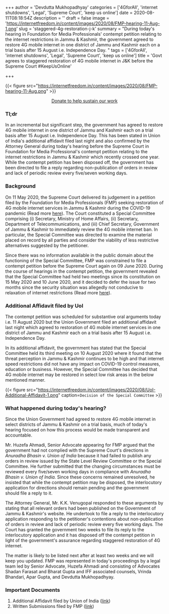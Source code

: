 +++
author = 'Devdutta Mukhopadhyay'
categories = ['4GforAll', 'internet shutdowns', 'Legal', 'Supreme Court', 'keep us online']
date = 2020-08-11T08:18:54Z
description = ''
draft = false
image = 'https://internetfreedom.in/content/images/2020/08/FMP-hearing-11-Aug-1.png'
slug = 'staggered-4g-restoration-j-k'
summary = "During today's hearing in Foundation for Media Professionals' contempt petition relating to the internet restrictions in Jammu & Kashmir, the government agreed to restore 4G mobile internet in one district of Jammu and Kashmir each on a trial basis after 15 August i.e. Independence Day. "
tags = ['4GforAll', 'internet shutdowns', 'Legal', 'Supreme Court', 'keep us online']
title = 'Govt agrees to staggered restoration of 4G mobile internet  in J&K before the Supreme Court #KeepUsOnline'

+++




{{< figure src="https://internetfreedom.in/content/images/2020/08/FMP-hearing-11-Aug.png" >}}

<div style="text-align:center;">
    <a href="https://internetfreedom.in/donate/" class="button">Donate to help sustain our work</a>
</div>

### Tl;dr

In an incremental but significant step, the government has agreed to restore 4G mobile internet in one district of Jammu and Kashmir each on a trial basis after 15 August i.e. Independence Day. This has been stated in Union of India's additional affidavit filed last night and also confirmed by the Attorney General during today's hearing before the Supreme Court in Foundation for Media Professional's contempt petition relating to the internet restrictions in Jammu & Kashmir which recently crossed one year. While the contempt petition has been disposed off, the government has been directed to file a reply regarding non-publication of orders in review and lack of periodic review every five/seven working days.

### Background

On 11 May 2020, the Supreme Court delivered its judgement in a petition filed by the Foundation for Media Professionals (FMP) seeking restoration of 4G mobile internet services in Jammu & Kashmir during the COVID-19 pandemic (Read more [here](https://internetfreedom.in/supreme-courts-j-k-4g-restoration-decision-disappointing-but-we-are-determined/)). The Court constituted a Special Committee comprising (i) Secretary, Ministry of Home Affairs,  (ii) Secretary, Department of Telecommunications, and (iii) Chief Secretary, Government of Jammu & Kashmir to immediately review the 4G mobile internet ban. In particular, the Special Committee was directed to examine the material placed on record by all parties and consider the viability of less restrictive alternatives suggested by the petitioner.

Since there was no information available in the public domain about the functioning of the Special Committee, FMP was constrained to file a contempt petition before the Supreme Court again on 09 June 2020. During the course of hearings in the contempt petition, the government revealed that the Special Committee had held two meetings since its constitution on 15 May 2020 and 10 June 2020, and it decided to defer the issue for two months since the security situation was allegedly not conducive to relaxation of internet restrictions (Read more [here](https://internetfreedom.in/fmp-contempt-petition-rejoinder/)).

### Additional Affidavit filed by UoI

The contempt petition was scheduled for substantive oral arguments today i.e. 11 August 2020 but the Union Government filed an additional affidavit last night which agreed to restoration of 4G mobile internet services in one district of Jammu and Kashmir each on a trial basis after 15 August i.e. Independence Day.

In its additional affidavit, the government has stated that the Special Committee held its third meeting on 10 August 2020 where it found that the threat perception in Jammu & Kashmir continues to be high and that internet speed restrictions did not have any impact on COVID-19 control measures, education or business. However, the Special Committee has decided that 4G mobile internet may be restored in select low risk areas in the below mentioned manner.

{{< figure src="https://internetfreedom.in/content/images/2020/08/UoI-Additional-Affidavit-1.png" caption=`Decision of the Special Committee` >}}

### What happened during today's hearing?

Since the Union Government had agreed to restore 4G mobile internet in select districts of Jammu & Kashmir on a trial basis, much of today's hearing focused on how this process would be made transparent and accountable.

Mr. Huzefa Ahmadi, Senior Advocate appearing for FMP argued that the government had not complied with the Supreme Court's directions in _Anuradha Bhasin v. Union of India_ because it had failed to publish any orders in review issued by the State Level Review Committee or the Special Committee. He further submitted that the changing circumstances must be reviewed every five/seven working days in compliance with _Anuradha Bhasin v. Union of India._ Since these concerns remained unresolved, he insisted that while the contempt petition may be disposed, the interlocutory application for directions should remain pending and the government should file a reply to it.

The Attorney General, Mr. K.K. Venugopal responded to these arguments by stating that all relevant orders had been published on the Government of Jammu & Kashmir's website. He undertook to file a reply to the interlocutory application responding to the petitioner's contentions about non-publication of orders in review and lack of periodic review every five working days. The Court has granted the government two weeks to file its reply to the interlocutory application and it has disposed off the contempt petition in light of the government's assurance regarding staggered restoration of 4G internet.

The matter is likely to be listed next after at least two weeks and we will keep you updated. FMP was represented in today's proceedings by a legal team led by Senior Advocate, Huzefa Ahmadi and consisting of Advocates Shadan Farasat and Bharat Gupta and IFF associated counsels, Vrinda Bhandari, Apar Gupta, and Devdutta Mukhopadhyay.

### Important Documents

1. Additional Affidavit filed by Union of India ([link](https://drive.google.com/file/d/10LwQyg2Z1ilX1WBpY8phTrwVu7bn4EK8/view))
2. Written Submissions filed by FMP ([link](https://drive.google.com/file/d/1k5xmIKakFvGpBWDIAHs3nH73pOMlWkpr/view?usp=sharing))

